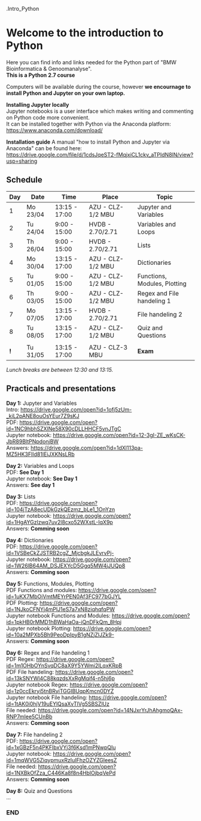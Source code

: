 .Intro_Python

# Welcome to the introduction to Python

Here you can find info and links needed for the Python part of "BMW Bioinformatica & Genoomanalyse".\
**This is a Python 2.7 course**

Computers will be available during the course, however **we encournage to install Python and Jupyter on your own laptop.**

**Installing Jupyter locally**\
Jupyter notebooks is a user interface which makes writing and commenting on Python code more convenient.\
It can be installed together with Python via the Anaconda platform:\
https://www.anaconda.com/download/

**Installation guide**
A manual "how to install Python and Jupyter via Anaconda" can be found here:\
https://drive.google.com/file/d/1cdsJqeST2-fMqjxiCL1ckv_aTPIdN8lN/view?usp=sharing



## Schedule

| Day | Date     | Time          | Place             | Topic                        |
|-----|----------|---------------|-------------------|------------------------------|
| 1   | Mo 23/04 | 13:15 - 17:00 | AZU - CLZ-1/2 MBU | Jupyter and Variables        |
| 2   | Tu 24/04 |  9:00 - 15:00 | HVDB - 2.70/2.71  | Variables and Loops          |
| 3   | Th 26/04 |  9:00 - 15:00 | HVDB - 2.70/2.71  | Lists                        |
| 4   | Mo 30/04 | 13:15 - 17:00 | AZU - CLZ-1/2 MBU | Dictionaries                 |
| 5   | Tu 01/05 |  9:00 - 15:00 | AZU - CLZ-1/2 MBU | Functions, Modules, Plotting |
| 6   | Th 03/05 |  9:00 - 15:00 | AZU - CLZ-1/2 MBU | Regex and File handeling 1   |
| 7   | Mo 07/05 | 13:15 - 17:00 | HVDB - 2.70/2.71  | File handeling 2             |
| 8   | Tu 08/05 | 13:15 - 17:00 | AZU - CLZ-1/2 MBU | Quiz and Questions           |
|     |          |               |                   |                              |
|**!**| Tu 31/05 | 13:15 - 17:00 | AZU - CLZ-3 MBU   | **Exam**                     |

*Lunch breaks are between 12:30 and 13:15.*



## Practicals and presentations ###

**Day 1:** Jupyter and Variables\
Intro: https://drive.google.com/open?id=1ofj5zUm-_kiL2pANE8ouOsYEur7Z9sKJ \
PDF: https://drive.google.com/open?id=1NC9hbhSZXlNe58X90cDLLHHCF5vnJTgC \
Jupyter notebook: https://drive.google.com/open?id=12-3gI-ZE_wKsCK-JbR89BltPNpdonjBW \
Answers: https://drive.google.com/open?id=1dXl113pa-MZ5HK3FIld81IEiJXKNsLRb

**Day 2:** Variables and Loops\
PDF: **See Day 1**\
Jupyter notebook: **See Day 1**\
Answers: **See day 1**

**Day 3:** Lists\
PDF: https://drive.google.com/open?id=104jTzA8ecUDkGzkQEzmz_bLe1_1OnYzn \
Jupyter notebook: https://drive.google.com/open?id=1HgAYGzlzwq7uv2l8cxo52WXstL-IqX9p \
Answers: **Comming soon**

**Day 4:** Dictionaries\
PDF: https://drive.google.com/open?id=1VSBeCkZJSTRB2cgZ_MjcbgkJLEvrvPj- \
Jupyter notebook: https://drive.google.com/open?id=1W26lB64AM_DSJEXYcD5Ggq5MW4jJUQp8 \
Answers: **Comming soon**

**Day 5:** Functions, Modules, Plotting\
PDF Functions and modules: https://drive.google.com/open?id=1uKX7MbOiVmtMEYrPEN0Af3FC977bGJYL \
PDF Plotting: https://drive.google.com/open?id=1NJkoCFNYj4mPlJ1eS7a7xN8ziqhqfqPW \
Jupyter notebook Functions and Modules: https://drive.google.com/open?id=1pkHB0rMMD1hBWaHaOa-iQnDFkQm_8Hpj \
Jupyter notebook Plotting: https://drive.google.com/open?id=10a2MPXb5Bh9PeoDpIpyB1gNZjZlJZk9- \
Answers: **Comming soon**

**Day 6:** Regex and File handeling 1\
PDF Regex: https://drive.google.com/open?id=1m1OHbOYnSvqDC8aX9Y5YWmi2lLqxKRpB \
PDF File handeling: https://drive.google.com/open?id=13kSNYWl4C88kqzdsXxRgMqif4-n5hj6p \
Jupyter notebook Regex: https://drive.google.com/open?id=1z0ccEkryi5tnBRyiTGGIBUqpKmcn0DYZ \
Jupyter notebook File handeling: https://drive.google.com/open?id=1tAK0i0hjV19uEYlQsaXvTlVg5SBSZlUz \
File needed: https://drive.google.com/open?id=14NJxrYrJhAhgmoQAx-RNP7mIee5CUnBb \
Answers: **Comming soon**

**Day 7:** File handeling 2\
PDF: https://drive.google.com/open?id=1xGBzF5n4PKFIbxVYj3f6Ksd1mPNwpQIu \
Jupyter notebook: https://drive.google.com/open?id=1mqWVG5ZiqypmuxRzIuIFhzOZYZGIeesZ \
File needed: https://drive.google.com/open?id=1NXBkOfZza_C446Ka8f8n4HblOjbqVePd \
Answers: **Comming soon**

**Day 8:** Quiz and Questions\
...





### END
